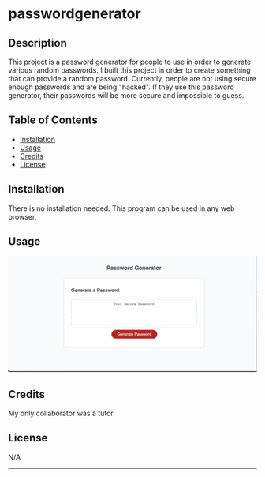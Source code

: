 # passwordgenerator

## Description

This project is a password generator for people to use in order to generate various random passwords. I built this project in order to create something that can provide a random password. Currently, people are not using secure enough passwords and are being "hacked". If they use this password generator, their passwords will be more secure and impossible to guess.

## Table of Contents 

- [Installation](#installation)
- [Usage](#usage)
- [Credits](#credits)
- [License](#license)

## Installation

There is no installation needed. This program can be used in any web browser.

## Usage

![alt text](./assets/image/website.png)

## Credits

My only collaborator was a tutor.

## License

N/A

---